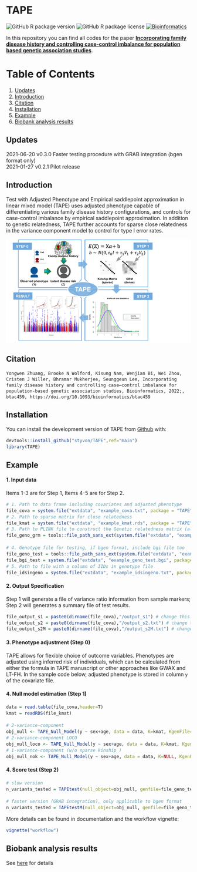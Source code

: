
# TAPE

<!-- badges: start -->
![GitHub R package version](https://img.shields.io/github/r-package/v/styvon/TAPE)
![GitHub R package license](https://img.shields.io/github/license/styvon/TAPE)
[![Bioinformatics](https://img.shields.io/badge/Bioinformatics-btac459-blue)](https://doi.org/10.1093/bioinformatics/btac459)
<!-- badges: end -->  

In this repository you can find all codes for the paper [**Incorporating family disease history and controlling case-control imbalance for population based genetic association studies**](https://doi.org/10.1093/bioinformatics/btac459). 

# Table of Contents
1. [Updates](#updates)
2. [Introduction](#introduction)
3. [Citation](#citation)
4. [Installation](#installation)
5. [Example](#example)
6. [Biobank analysis results](#biobank-analysis-results)  

## Updates  
2021-06-20 v0.3.0 Faster testing procedure with GRAB integration (bgen format only)  
2021-01-27 v0.2.1 Pilot release  

## Introduction  

Test with Adjusted Phenotype and Empirical saddlepoint approximation in linear mixed model (TAPE) uses adjusted phenotype capable of differentiating various family disease history configurations, and controls for case-control imbalance by empirical saddlepoint approximation. In addition to genetic relatedness, TAPE further accounts for sparse close relatedness in the variance component model to control for type I error rates.  

![workflow](vignettes/workflow.png)  

## Citation


```
Yongwen Zhuang, Brooke N Wolford, Kisung Nam, Wenjian Bi, Wei Zhou, Cristen J Willer, Bhramar Mukherjee, Seunggeun Lee, Incorporating family disease history and controlling case–control imbalance for population-based genetic association studies, Bioinformatics, 2022;, btac459, https://doi.org/10.1093/bioinformatics/btac459
```

## Installation

You can install the development version of TAPE from [Github](https://github.com/styvon/TAPE) with:

``` r
devtools::install_github("styvon/TAPE",ref="main")
library(TAPE)
```

## Example   

#### 1. Input data  
Items 1-3 are for Step 1, Items 4-5 are for Step 2.  

``` r
# 1. Path to data frame including covariates and adjusted phenotype
file_cova = system.file("extdata", "example_cova.txt", package = "TAPE") 
# 2. Path to sparse matrix for close relatedness
file_kmat = system.file("extdata", "example_kmat.rds", package = "TAPE") 
# 3. Path to PLINK file to construct the Genetic relatedness matrix (also used for variance ratio calculation in example)
file_geno_grm = tools::file_path_sans_ext(system.file("extdata", "example_geno_grm.bim", package = "TAPE")) 

# 4. Genotype file for testing, if bgen format, include bgi file too
file_geno_test = tools::file_path_sans_ext(system.file("extdata", "example_geno_test.bgen", package = "TAPE"))
file_bgi_test = system.file("extdata", "example_geno_test.bgi", package = "TAPE")
# 5. Path to file with a column of IIDs in genotype file
file_idsingeno = system.file("extdata", "example_idsingeno.txt", package = "TAPE")
```

#### 2. Output Specification  
Step 1 will generate a file of variance ratio information from sample markers; Step 2 will generates a summary file of test results.  
``` r
file_output_s1 = paste0(dirname(file_cova),"/output_s1") # change this to your path for output file for step 2
file_output_s2 = paste0(dirname(file_cova),"/output_s2.txt") # change this to your path for output file for step 3
file_output_s2M = paste0(dirname(file_cova),"/output_s2M.txt") # change this to your path for output file for step 3
```

#### 3. Phenotype adjustment (Step 0)  
TAPE allows for flexible choice of outcome variables. Phenotypes are adjusted using inferred risk of individuals, which can be calculated from either the formula in TAPE manuscript or other approaches like GWAX and LT-FH. In the sample code below, adjusted phenotype is stored in column `y` of the covariate file.  

#### 4. Null model estimation (Step 1)  
``` r
data = read.table(file_cova,header=T)
kmat = readRDS(file_kmat)

# 2-variance-component
obj_null <- TAPE_Null_Model(y ~ sex+age, data = data, K=kmat, KgenFile=file_geno_grm, VRgenFile = file_geno_grm, idstoIncludeFile=file_idsingeno, tau=rep(0,3),fixtau=rep(0,3),outFile=file_output_s1, verbose=T)
# 2-variance-component LOCO
obj_null_loco <- TAPE_Null_Model(y ~ sex+age, data = data, K=kmat, KgenFile=file_geno_grm, VRgenFile = file_geno_grm, idstoIncludeFile=file_idsingeno, tau=rep(0,3),fixtau=rep(0,3),outFile=file_output_s1, verbose=T, loco=T)
# 1-variance-component (w/o sparse kinship )
obj_null_nok <- TAPE_Null_Model(y ~ sex+age, data = data, K=NULL, KgenFile=file_geno_grm, VRgenFile = file_geno_grm, idstoIncludeFile=file_idsingeno, tau=rep(0,2),fixtau=rep(0,2),outFile=file_output_s1, verbose=T)
```

#### 4. Score test (Step 2)
``` r
# slow version
n_variants_tested = TAPEtest(null_object=obj_null, genfile=file_geno_test, samplefile=file_idsingeno, outfile=file_output_s2, genfile_format="bgen", bgi_file="1")

# faster version (GRAB integration), only applicable to bgen format
n_variants_tested = TAPEtestM(null_object=obj_null, genfile=file_geno_test, samplefile=file_idsingeno, outfile=file_output_s2M, genfile_format="bgen", bgi_file="1")
```

More details can be found in documentation and the workflow vignette:  
``` r
vignette("workflow")
```

## Biobank analysis results
See [here](https://github.com/styvon/TAPE/blob/main/vignettes/biobank_results.md) for details

